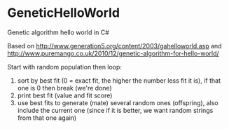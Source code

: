 # GeneticHelloWorld
Genetic algorithm hello world in C#

Based on http://www.generation5.org/content/2003/gahelloworld.asp and http://www.puremango.co.uk/2010/12/genetic-algorithm-for-hello-world/

Start with random population then loop:
  1. sort by best fit (0 = exact fit, the higher the number less fit it is), if that one is 0 then break (we're done)
  2. print best fit (value and fit score)
  3. use best fits to generate (mate) several random ones (offspring), also include the current one (since if it is better, we want random strings from that one again)

